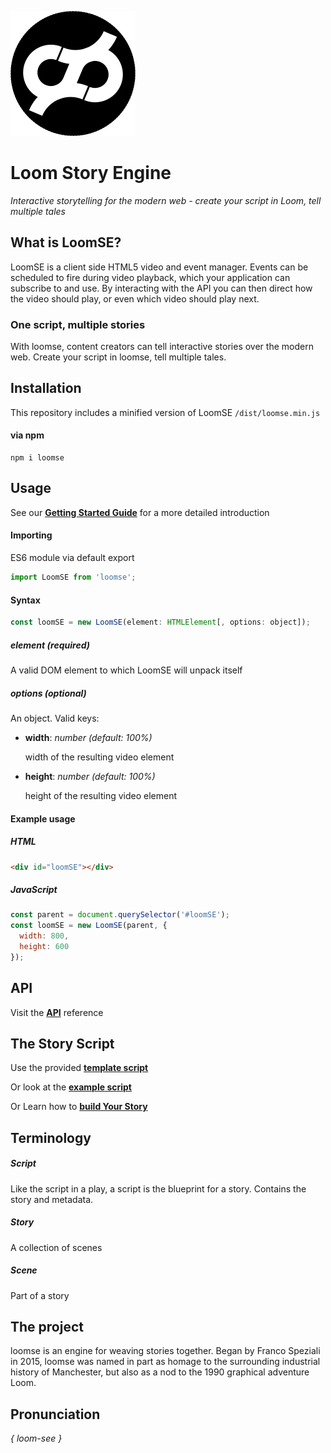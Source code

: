 ![Logo](./ASSETS/logo.png)

# Loom Story Engine
*Interactive storytelling for the modern web - create your script in Loom, tell multiple tales*

## What is LoomSE?
LoomSE is a client side HTML5 video and event manager. Events can be scheduled to fire during video playback, which your application can subscribe to and use. By interacting with the API you can then direct how the video should play, or even which video should play next.

### One script, multiple stories
With loomse, content creators can tell interactive stories over the modern web. Create your script in loomse, tell multiple tales.

## Installation
This repository includes a minified version of LoomSE `/dist/loomse.min.js`  

#### via npm ###
```
npm i loomse
```

## Usage
See our **[Getting Started Guide](DOCS/GETTING_STARTED.md)** for a more detailed introduction

#### Importing
ES6 module via default export

```js
import LoomSE from 'loomse';
```

#### Syntax  
```js
const loomSE = new LoomSE(element: HTMLElement[, options: object]);
```

##### element _(required)_
A valid DOM element to which LoomSE will unpack itself

##### options _(optional)_
An object. Valid keys:

- **width**: _number_ _(default: 100%)_
    
    width of the resulting video element

- **height**: _number_ _(default: 100%)_

    height of the resulting video element
 
#### Example usage  
  
##### HTML
```html
<div id="loomSE"></div>
``` 

##### JavaScript
```js
const parent = document.querySelector('#loomSE');  
const loomSE = new LoomSE(parent, {  
  width: 800,  
  height: 600  
});
```
## API
Visit the **[API](DOCS/API.md)** reference

## The Story Script
Use the provided **[template script](DOCS/script-template.json)**

Or look at the **[example script](DOCS/script-example.json)**

Or Learn how to **[build Your Story](DOCS/BUILDING_YOUR_STORY.md)**

## Terminology
  
##### Script
Like the script in a play, a script is the blueprint for a story. Contains the story and metadata.  
  
##### Story
A collection of scenes
  
##### Scene
Part of a story

## The project
loomse is an engine for weaving stories together. Began by Franco Speziali in 2015, loomse was named in part as homage to the surrounding industrial history of Manchester, but also as a nod to the 1990 graphical adventure Loom.
  
## Pronunciation  
_{ loom-see }_
